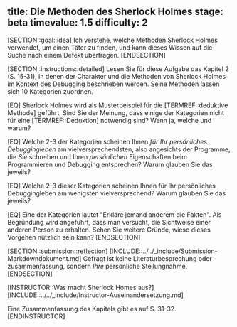 title: Die Methoden des Sherlock Holmes
stage: beta
timevalue: 1.5
difficulty: 2
---
[SECTION::goal::idea]
Ich verstehe, welche Methoden Sherlock Holmes verwendet, um einen Täter zu finden, und
kann dieses Wissen auf die Suche nach einem Defekt übertragen.
[ENDSECTION]

[SECTION::instructions::detailed]
Lesen Sie für diese Aufgabe das Kapitel 2 (S. 15-31), in denen der Charakter und die Methoden von 
Sherlock Holmes im Kontext des Debugging beschrieben werden.
Seine Methoden lassen sich 10 Kategorien zuordnen.

[EQ] Sherlock Holmes wird als Musterbeispiel für die [TERMREF::deduktive Methode] geführt.
Sind Sie der Meinung, dass einige der Kategorien nicht für eine [TERMREF::Deduktion] notwendig sind?
Wenn ja, welche und warum?

[EQ] Welche 2-3 der Kategorien scheinen Ihnen _für Ihr persönliches Debuggingleben_
am vielversprechendsten, also angesichts der Programme, die _Sie_ schreiben und Ihren
_persönlichen_ Eigenschaften beim Programmieren und Debugging entsprechen?
Warum glauben Sie das jeweils?

[EQ] Welche 2-3 dieser Kategorien scheinen Ihnen für Ihr persönliches Debuggingleben
am wenigsten vielversprechend?
Warum glauben Sie das jeweils?

[EQ] Eine der Kategorien lautet "Erkläre jemand anderem die Fakten".
Als Begründung wird angeführt, dass man versucht, die Sichtweise einer anderen Person zu erhalten.
Sehen Sie weitere Gründe, wieso dieses Vorgehen nützlich sein kann?
[ENDSECTION]

[SECTION::submission::reflection]
[INCLUDE::../../_include/Submission-Markdowndokument.md]
Gefragt ist keine Literaturbesprechung oder -zusammenfassung,
sondern _Ihre_ persönliche Stellungnahme.
[ENDSECTION]

[INSTRUCTOR::Was macht Sherlock Homes aus?]
[INCLUDE::../../_include/Instructor-Auseinandersetzung.md]

Eine Zusammenfassung des Kapitels gibt es auf S. 31-32.
[ENDINSTRUCTOR]